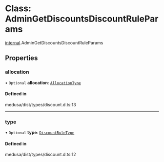 # Class: AdminGetDiscountsDiscountRuleParams

[internal](../modules/internal-7.md).AdminGetDiscountsDiscountRuleParams

## Properties

### allocation

• `Optional` **allocation**: [`AllocationType`](../enums/internal.AllocationType.md)

#### Defined in

medusa/dist/types/discount.d.ts:13

___

### type

• `Optional` **type**: [`DiscountRuleType`](../enums/internal.DiscountRuleType.md)

#### Defined in

medusa/dist/types/discount.d.ts:12
